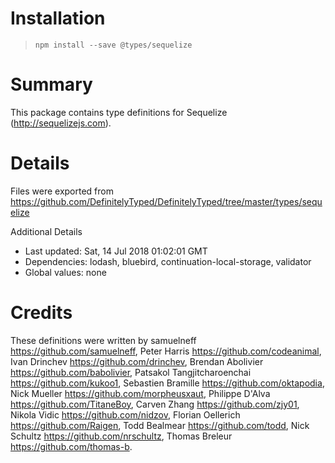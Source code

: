 # Installation
> `npm install --save @types/sequelize`

# Summary
This package contains type definitions for Sequelize (http://sequelizejs.com).

# Details
Files were exported from https://github.com/DefinitelyTyped/DefinitelyTyped/tree/master/types/sequelize

Additional Details
 * Last updated: Sat, 14 Jul 2018 01:02:01 GMT
 * Dependencies: lodash, bluebird, continuation-local-storage, validator
 * Global values: none

# Credits
These definitions were written by samuelneff <https://github.com/samuelneff>, Peter Harris <https://github.com/codeanimal>, Ivan Drinchev <https://github.com/drinchev>, Brendan Abolivier <https://github.com/babolivier>, Patsakol Tangjitcharoenchai <https://github.com/kukoo1>, Sebastien Bramille <https://github.com/oktapodia>, Nick Mueller <https://github.com/morpheusxaut>, Philippe D'Alva <https://github.com/TitaneBoy>, Carven Zhang <https://github.com/zjy01>, Nikola Vidic <https://github.com/nidzov>, Florian Oellerich <https://github.com/Raigen>, Todd Bealmear <https://github.com/todd>, Nick Schultz <https://github.com/nrschultz>, Thomas Breleur <https://github.com/thomas-b>.
